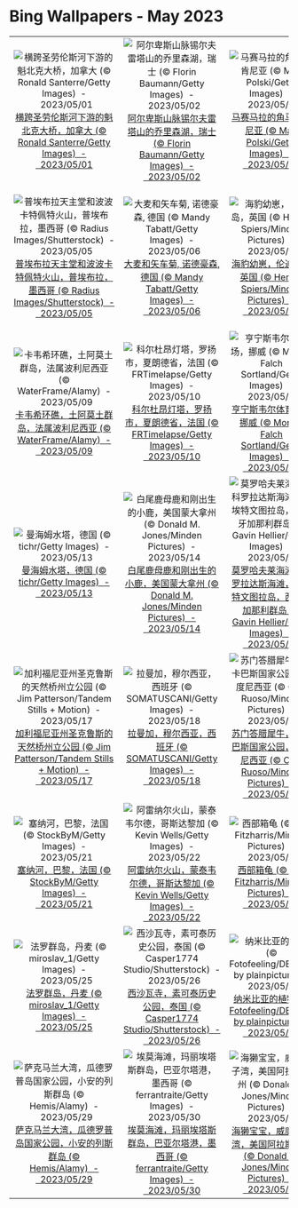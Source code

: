 # Bing Wallpapers - May 2023

| | | | |
|:-------------------------:|:-------------------------:|:-------------------------:|:-------------------------:|
| ![横跨圣劳伦斯河下游的魁北克大桥，加拿大 (© Ronald Santerre/Getty Images)  -  2023/05/01](https://cn.bing.com/th?id=OHR.QuebecCityBridge_ZH-CN9618387961_UHD.jpg&w=480)[横跨圣劳伦斯河下游的魁北克大桥，加拿大 (© Ronald Santerre/Getty Images)  -  2023/05/01](https://cn.bing.com/th?id=OHR.QuebecCityBridge_ZH-CN9618387961_UHD.jpg) | ![阿尔卑斯山脉锡尔夫雷塔山的乔里森湖，瑞士 (© Florin Baumann/Getty Images)  -  2023/05/02](https://cn.bing.com/th?id=OHR.KlostersSerneus_ZH-CN9821473046_UHD.jpg&w=480)[阿尔卑斯山脉锡尔夫雷塔山的乔里森湖，瑞士 (© Florin Baumann/Getty Images)  -  2023/05/02](https://cn.bing.com/th?id=OHR.KlostersSerneus_ZH-CN9821473046_UHD.jpg) | ![马赛马拉的角马，肯尼亚 (© Matt Polski/Getty Images)  -  2023/05/03](https://cn.bing.com/th?id=OHR.ThreeWildebeest_ZH-CN0175563521_UHD.jpg&w=480)[马赛马拉的角马，肯尼亚 (© Matt Polski/Getty Images)  -  2023/05/03](https://cn.bing.com/th?id=OHR.ThreeWildebeest_ZH-CN0175563521_UHD.jpg) | ![蒂卡尔的玛雅遗址，危地马拉 (© THP Creative/Getty Images)  -  2023/05/04](https://cn.bing.com/th?id=OHR.RebelBase_ZH-CN0484516261_UHD.jpg&w=480)[蒂卡尔的玛雅遗址，危地马拉 (© THP Creative/Getty Images)  -  2023/05/04](https://cn.bing.com/th?id=OHR.RebelBase_ZH-CN0484516261_UHD.jpg) |
| ![普埃布拉天主堂和波波卡特佩特火山，普埃布拉，墨西哥 (© Radius Images/Shutterstock)  -  2023/05/05](https://cn.bing.com/th?id=OHR.Popocatepetl_ZH-CN5483138337_UHD.jpg&w=480)[普埃布拉天主堂和波波卡特佩特火山，普埃布拉，墨西哥 (© Radius Images/Shutterstock)  -  2023/05/05](https://cn.bing.com/th?id=OHR.Popocatepetl_ZH-CN5483138337_UHD.jpg) | ![大麦和矢车菊, 诺德豪森, 德国 (© Mandy Tabatt/Getty Images)  -  2023/05/06](https://cn.bing.com/th?id=OHR.Kornblume_ZH-CN0344238832_UHD.jpg&w=480)[大麦和矢车菊, 诺德豪森, 德国 (© Mandy Tabatt/Getty Images)  -  2023/05/06](https://cn.bing.com/th?id=OHR.Kornblume_ZH-CN0344238832_UHD.jpg) | ![海豹幼崽，伦迪岛，英国 (© Henley Spiers/Minden Pictures)  -  2023/05/07](https://cn.bing.com/th?id=OHR.SealLaughing_ZH-CN5809094643_UHD.jpg&w=480)[海豹幼崽，伦迪岛，英国 (© Henley Spiers/Minden Pictures)  -  2023/05/07](https://cn.bing.com/th?id=OHR.SealLaughing_ZH-CN5809094643_UHD.jpg) | ![精致拱门，拱门国家公园，犹他州 (© Mark Brodkin Photography/Getty Images)  -  2023/05/08](https://cn.bing.com/th?id=OHR.TheChaps_ZH-CN5966508162_UHD.jpg&w=480)[精致拱门，拱门国家公园，犹他州 (© Mark Brodkin Photography/Getty Images)  -  2023/05/08](https://cn.bing.com/th?id=OHR.TheChaps_ZH-CN5966508162_UHD.jpg) |
| ![卡韦希环礁，土阿莫土群岛，法属波利尼西亚 (© WaterFrame/Alamy)  -  2023/05/09](https://cn.bing.com/th?id=OHR.Atoll_ZH-CN9469093805_UHD.jpg&w=480)[卡韦希环礁，土阿莫土群岛，法属波利尼西亚 (© WaterFrame/Alamy)  -  2023/05/09](https://cn.bing.com/th?id=OHR.Atoll_ZH-CN9469093805_UHD.jpg) | ![科尔杜昂灯塔，罗扬市，夏朗德省，法国 (© FRTimelapse/Getty Images)  -  2023/05/10](https://cn.bing.com/th?id=OHR.CordouanLighthouse_ZH-CN6267155218_UHD.jpg&w=480)[科尔杜昂灯塔，罗扬市，夏朗德省，法国 (© FRTimelapse/Getty Images)  -  2023/05/10](https://cn.bing.com/th?id=OHR.CordouanLighthouse_ZH-CN6267155218_UHD.jpg) | ![亨宁斯韦尔体育场，挪威 (© Morten Falch Sortland/Getty Images)  -  2023/05/11](https://cn.bing.com/th?id=OHR.FootballField_ZH-CN6439594719_UHD.jpg&w=480)[亨宁斯韦尔体育场，挪威 (© Morten Falch Sortland/Getty Images)  -  2023/05/11](https://cn.bing.com/th?id=OHR.FootballField_ZH-CN6439594719_UHD.jpg) | ![紫色和蓝色的野生羽扇豆 (© silverjohn/Getty Images Plus)  -  2023/05/12](https://cn.bing.com/th?id=OHR.WildLupine_ZH-CN6623952879_UHD.jpg&w=480)[紫色和蓝色的野生羽扇豆 (© silverjohn/Getty Images Plus)  -  2023/05/12](https://cn.bing.com/th?id=OHR.WildLupine_ZH-CN6623952879_UHD.jpg) |
| ![曼海姆水塔，德国 (© tichr/Getty Images)  -  2023/05/13](https://cn.bing.com/th?id=OHR.Mannheim_ZH-CN6793377814_UHD.jpg&w=480)[曼海姆水塔，德国 (© tichr/Getty Images)  -  2023/05/13](https://cn.bing.com/th?id=OHR.Mannheim_ZH-CN6793377814_UHD.jpg) | ![白尾鹿母鹿和刚出生的小鹿，美国蒙大拿州 (© Donald M. Jones/Minden Pictures)  -  2023/05/14](https://cn.bing.com/th?id=OHR.OdocoileusVirginianus_ZH-CN6941501455_UHD.jpg&w=480)[白尾鹿母鹿和刚出生的小鹿，美国蒙大拿州 (© Donald M. Jones/Minden Pictures)  -  2023/05/14](https://cn.bing.com/th?id=OHR.OdocoileusVirginianus_ZH-CN6941501455_UHD.jpg) | ![莫罗哈夫莱海滩和科罗拉达斯海滩，富埃特文图拉岛，西班牙加那利群岛 (© Gavin Hellier/Getty Images)  -  2023/05/15](https://cn.bing.com/th?id=OHR.MorroJable_ZH-CN7382027688_UHD.jpg&w=480)[莫罗哈夫莱海滩和科罗拉达斯海滩，富埃特文图拉岛，西班牙加那利群岛 (© Gavin Hellier/Getty Images)  -  2023/05/15](https://cn.bing.com/th?id=OHR.MorroJable_ZH-CN7382027688_UHD.jpg) | ![在奥克弗诺基国家野生动物保护区划独木舟 (© Brad Beck/Tandem Stills + Motion)  -  2023/05/16](https://cn.bing.com/th?id=OHR.AmericanWetlands_ZH-CN7534567518_UHD.jpg&w=480)[在奥克弗诺基国家野生动物保护区划独木舟 (© Brad Beck/Tandem Stills + Motion)  -  2023/05/16](https://cn.bing.com/th?id=OHR.AmericanWetlands_ZH-CN7534567518_UHD.jpg) |
| ![加利福尼亚州圣克鲁斯的天然桥州立公园 (© Jim Patterson/Tandem Stills + Motion)  -  2023/05/17](https://cn.bing.com/th?id=OHR.CormorantBridge_ZH-CN7673299694_UHD.jpg&w=480)[加利福尼亚州圣克鲁斯的天然桥州立公园 (© Jim Patterson/Tandem Stills + Motion)  -  2023/05/17](https://cn.bing.com/th?id=OHR.CormorantBridge_ZH-CN7673299694_UHD.jpg) | ![拉曼加，穆尔西亚，西班牙 (© SOMATUSCANI/Getty Images)  -  2023/05/18](https://cn.bing.com/th?id=OHR.SardineBurial_ZH-CN9563091726_UHD.jpg&w=480)[拉曼加，穆尔西亚，西班牙 (© SOMATUSCANI/Getty Images)  -  2023/05/18](https://cn.bing.com/th?id=OHR.SardineBurial_ZH-CN9563091726_UHD.jpg) | ![苏门答腊犀牛，韦卡巴斯国家公园，印度尼西亚 (© Cyril Ruoso/Minden Pictures)  -  2023/05/19](https://cn.bing.com/th?id=OHR.SumatranRhino_ZH-CN4529744910_UHD.jpg&w=480)[苏门答腊犀牛，韦卡巴斯国家公园，印度尼西亚 (© Cyril Ruoso/Minden Pictures)  -  2023/05/19](https://cn.bing.com/th?id=OHR.SumatranRhino_ZH-CN4529744910_UHD.jpg) | ![谢菲尔德的欧洲蜜蜂, 英格兰 (© Deborah Vernon/Alamy)  -  2023/05/20](https://cn.bing.com/th?id=OHR.EuropeanHoneybee_ZH-CN5191293837_UHD.jpg&w=480)[谢菲尔德的欧洲蜜蜂, 英格兰 (© Deborah Vernon/Alamy)  -  2023/05/20](https://cn.bing.com/th?id=OHR.EuropeanHoneybee_ZH-CN5191293837_UHD.jpg) |
| ![塞纳河，巴黎，法国 (© StockByM/Getty Images)  -  2023/05/21](https://cn.bing.com/th?id=OHR.PontdArcole_ZH-CN5348049357_UHD.jpg&w=480)[塞纳河，巴黎，法国 (© StockByM/Getty Images)  -  2023/05/21](https://cn.bing.com/th?id=OHR.PontdArcole_ZH-CN5348049357_UHD.jpg) | ![阿雷纳尔火山，蒙泰韦尔德，哥斯达黎加 (© Kevin Wells/Getty Images)  -  2023/05/22](https://cn.bing.com/th?id=OHR.BiodiverseCostaRica_ZH-CN5524154131_UHD.jpg&w=480)[阿雷纳尔火山，蒙泰韦尔德，哥斯达黎加 (© Kevin Wells/Getty Images)  -  2023/05/22](https://cn.bing.com/th?id=OHR.BiodiverseCostaRica_ZH-CN5524154131_UHD.jpg) | ![西部箱龟 (© Tim Fitzharris/Minden Pictures)  -  2023/05/23](https://cn.bing.com/th?id=OHR.WesternBoxTurtle_ZH-CN6203163704_UHD.jpg&w=480)[西部箱龟 (© Tim Fitzharris/Minden Pictures)  -  2023/05/23](https://cn.bing.com/th?id=OHR.WesternBoxTurtle_ZH-CN6203163704_UHD.jpg) | ![科孚岛旧城堡 (© Netfalls Remy Musser/Shutterstock)  -  2023/05/24](https://cn.bing.com/th?id=OHR.OldFortress_ZH-CN6469523538_UHD.jpg&w=480)[科孚岛旧城堡 (© Netfalls Remy Musser/Shutterstock)  -  2023/05/24](https://cn.bing.com/th?id=OHR.OldFortress_ZH-CN6469523538_UHD.jpg) |
| ![法罗群岛，丹麦 (© miroslav_1/Getty Images)  -  2023/05/25](https://cn.bing.com/th?id=OHR.SaksunFaroe_ZH-CN7150180006_UHD.jpg&w=480)[法罗群岛，丹麦 (© miroslav_1/Getty Images)  -  2023/05/25](https://cn.bing.com/th?id=OHR.SaksunFaroe_ZH-CN7150180006_UHD.jpg) | ![西沙瓦寺，素可泰历史公园，泰国 (© Casper1774 Studio/Shutterstock)  -  2023/05/26](https://cn.bing.com/th?id=OHR.WatSriSawai_ZH-CN7688908090_UHD.jpg&w=480)[西沙瓦寺，素可泰历史公园，泰国 (© Casper1774 Studio/Shutterstock)  -  2023/05/26](https://cn.bing.com/th?id=OHR.WatSriSawai_ZH-CN7688908090_UHD.jpg) | ![纳米比亚的植物 (© Fotofeeling/DEEPOL by plainpicture)  -  2023/05/27](https://cn.bing.com/th?id=OHR.AloeDichotomum_ZH-CN7940121733_UHD.jpg&w=480)[纳米比亚的植物 (© Fotofeeling/DEEPOL by plainpicture)  -  2023/05/27](https://cn.bing.com/th?id=OHR.AloeDichotomum_ZH-CN7940121733_UHD.jpg) | ![乌布的德格拉朗梯田，印度尼西亚 (© Cavan Images/Adobe Stock)  -  2023/05/28](https://cn.bing.com/th?id=OHR.TegallalangTerrace_ZH-CN8126456968_UHD.jpg&w=480)[乌布的德格拉朗梯田，印度尼西亚 (© Cavan Images/Adobe Stock)  -  2023/05/28](https://cn.bing.com/th?id=OHR.TegallalangTerrace_ZH-CN8126456968_UHD.jpg) |
| ![萨克马兰大湾，瓜德罗普岛国家公园，小安的列斯群岛 (© Hemis/Alamy)  -  2023/05/29](https://cn.bing.com/th?id=OHR.Antilles_ZH-CN8267285876_UHD.jpg&w=480)[萨克马兰大湾，瓜德罗普岛国家公园，小安的列斯群岛 (© Hemis/Alamy)  -  2023/05/29](https://cn.bing.com/th?id=OHR.Antilles_ZH-CN8267285876_UHD.jpg) | ![埃莫海滩，玛丽埃塔斯群岛，巴亚尔塔港，墨西哥 (© ferrantraite/Getty Images)  -  2023/05/30](https://cn.bing.com/th?id=OHR.HiddenBeach_ZH-CN8410568637_UHD.jpg&w=480)[埃莫海滩，玛丽埃塔斯群岛，巴亚尔塔港，墨西哥 (© ferrantraite/Getty Images)  -  2023/05/30](https://cn.bing.com/th?id=OHR.HiddenBeach_ZH-CN8410568637_UHD.jpg) | ![海獭宝宝，威廉王子湾，美国阿拉斯加州 (© Donald M. Jones/Minden Pictures)  -  2023/05/31](https://cn.bing.com/th?id=OHR.WorldOtterDay_ZH-CN8607141093_UHD.jpg&w=480)[海獭宝宝，威廉王子湾，美国阿拉斯加州 (© Donald M. Jones/Minden Pictures)  -  2023/05/31](https://cn.bing.com/th?id=OHR.WorldOtterDay_ZH-CN8607141093_UHD.jpg) |  |
